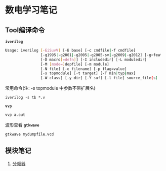 # 数电学习笔记

## Tool编译命令

**`iverilog`**

```sh
Usage: iverilog [-EiSuvV] [-B base] [-c cmdfile|-f cmdfile]
                [-g1995|-g2001|-g2005|-g2005-sv|-g2009|-g2012] [-g<feature>]   
                [-D macro[=defn]] [-I includedir] [-L moduledir]
                [-M [mode=]depfile] [-m module]
                [-N file] [-o filename] [-p flag=value]
                [-s topmodule] [-t target] [-T min|typ|max]
                [-W class] [-y dir] [-Y suf] [-l file] source_file(s)   
```

常用命令(注: -s topmodule 中参数不带扩展名)

```
iverilog -s tb *.v
```

**`vvp`**

```sh
vvp a.out
```

波形查看 **`gtkwave`**

```gtkwave
gtkwave mydumpfile.vcd
```



## 模块笔记

1.   [分频器](./)



